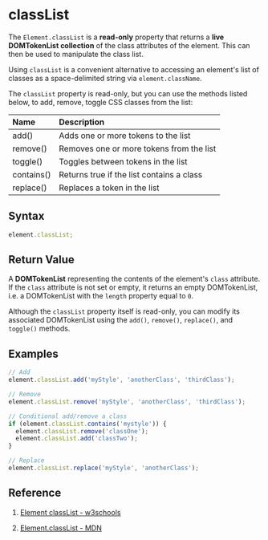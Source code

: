 # classList

The `Element.classList` is a **read-only** property that returns a **live DOMTokenList collection** of the class attributes of the element. This can then be used to manipulate the class list.

Using `classList` is a convenient alternative to accessing an element's list of classes as a space-delimited string via `element.className`.

The `classList` property is read-only, but you can use the methods listed below, to add, remove, toggle CSS classes from the list:

| Name       | Description                               |
| :--------- | :---------------------------------------- |
| add()      | Adds one or more tokens to the list       |
| remove()   | Removes one or more tokens from the list  |
| toggle()   | Toggles between tokens in the list        |
| contains() | Returns true if the list contains a class |
| replace()  | Replaces a token in the list              |

## Syntax

```js
element.classList;
```

## Return Value

A **DOMTokenList** representing the contents of the element's `class` attribute. If the `class` attribute is not set or empty, it returns an empty DOMTokenList, i.e. a DOMTokenList with the `length` property equal to `0`.

Although the `classList` property itself is read-only, you can modify its associated DOMTokenList using the `add()`, `remove()`, `replace()`, and `toggle()` methods.

## Examples

```js
// Add
element.classList.add('myStyle', 'anotherClass', 'thirdClass');

// Remove
element.classList.remove('myStyle', 'anotherClass', 'thirdClass');

// Conditional add/remove a class
if (element.classList.contains('mystyle')) {
  element.classList.remove('classOne');
  element.classList.add('classTwo');
}

// Replace
element.classList.replace('myStyle', 'anotherClass');
```

## Reference

1. [Element classList - w3schools](https://www.w3schools.com/jsreF/prop_element_classlist.asp)

2. [Element.classList - MDN](https://developer.mozilla.org/en-US/docs/Web/API/Element/classList)
